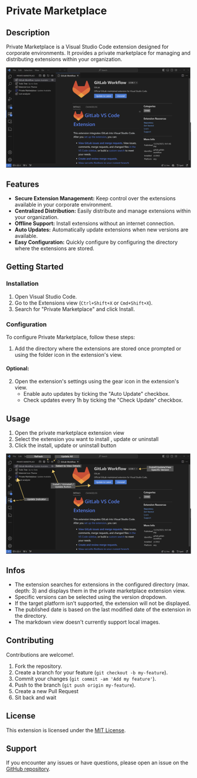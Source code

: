 # Private Marketplace

## Description

Private Marketplace is a Visual Studio Code extension designed for corporate environments. It provides a private marketplace for managing and distributing extensions within your organization.

![Overview](./media/assets/overview.png)

## Features

- **Secure Extension Management:** Keep control over the extensions available in your corporate environment.
- **Centralized Distribution:** Easily distribute and manage extensions within your organization.
- **Offline Support:** Install extensions without an internet connection.
- **Auto Updates:** Automatically update extensions when new versions are available.
- **Easy Configuration:** Quickly configure by configuring the directory where the extensions are stored.

## Getting Started

### Installation

1. Open Visual Studio Code.
2. Go to the Extensions view (`Ctrl+Shift+X` or `Cmd+Shift+X`).
3. Search for "Private Marketplace" and click Install.

### Configuration

To configure Private Marketplace, follow these steps:

1. Add the directory where the extensions are stored once prompted or using the folder icon in the extension's view.

#### Optional:

2. Open the extension's settings using the gear icon in the extension's view.
   - Enable auto updates by ticking the "Auto Update" checkbox.
   - Check updates every 1h by ticking the "Check Update" checkbox.

## Usage

1. Open the private marketplace extension view
2. Select the extension you want to install , update or uninstall
3. Click the install, update or uninstall button

![Overview Labeled](./media/assets/overview_labeled.png)

## Infos

- The extension searches for extensions in the configured directory (max. depth: 3) and displays them in the private marketplace extension view.
- Specific versions can be selected using the version dropdown.
- If the target platform isn't supported, the extension will not be displayed.
- The published date is based on the last modified date of the extension in the directory.
- The markdown view doesn't currently support local images.

## Contributing

Contributions are welcome!.

1. Fork the repository.
2. Create a branch for your feature (`git checkout -b my-feature`).
3. Commit your changes (`git commit -am 'Add my feature'`).
4. Push to the branch (`git push origin my-feature`).
5. Create a new Pull Request
6. Sit back and wait

## License

This extension is licensed under the [MIT License](LICENSE).

## Support

If you encounter any issues or have questions, please open an issue on the [GitHub repository](https://github.com/oxdev03/pvmp).
